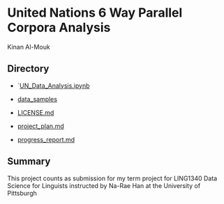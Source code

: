 # United Nations 6 Way Parallel Corpora Analysis 
Kinan Al-Mouk

## Directory 
- \`[UN_Data_Analysis.ipynb](UN_Data_Analysis.ipynb)

- [data_samples](data_samples)

- [LICENSE.md](LICENSE.md)

- [project_plan.md](project_plan.md)

- [progress_report.md](progress_report.md)





## Summary 
This project counts as submission for my term project for LING1340 Data Science for Linguists instructed by Na-Rae Han at the University of Pittsburgh


  
